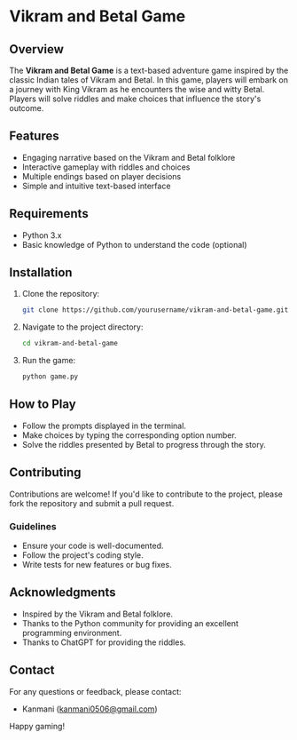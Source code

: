 # Vikram and Betal Game

## Overview

The **Vikram and Betal Game** is a text-based adventure game inspired by the classic Indian tales of Vikram and Betal. In this game, players will embark on a journey with King Vikram as he encounters the wise and witty Betal. Players will solve riddles and make choices that influence the story's outcome.

## Features

- Engaging narrative based on the Vikram and Betal folklore
- Interactive gameplay with riddles and choices
- Multiple endings based on player decisions
- Simple and intuitive text-based interface

## Requirements

- Python 3.x
- Basic knowledge of Python to understand the code (optional)

## Installation

1. Clone the repository:

   ```bash
   git clone https://github.com/yourusername/vikram-and-betal-game.git
   ```

2. Navigate to the project directory:

   ```bash
   cd vikram-and-betal-game
   ```

3. Run the game:

   ```bash
   python game.py
   ```

## How to Play

- Follow the prompts displayed in the terminal.
- Make choices by typing the corresponding option number.
- Solve the riddles presented by Betal to progress through the story.

## Contributing

Contributions are welcome! If you'd like to contribute to the project, please fork the repository and submit a pull request. 

### Guidelines

- Ensure your code is well-documented.
- Follow the project's coding style.
- Write tests for new features or bug fixes.

## Acknowledgments

- Inspired by the Vikram and Betal folklore.
- Thanks to the Python community for providing an excellent programming environment.
- Thanks to ChatGPT for providing the riddles. 

## Contact

For any questions or feedback, please contact:

- Kanmani (kanmani0506@gmail.com)

Happy gaming!
```

